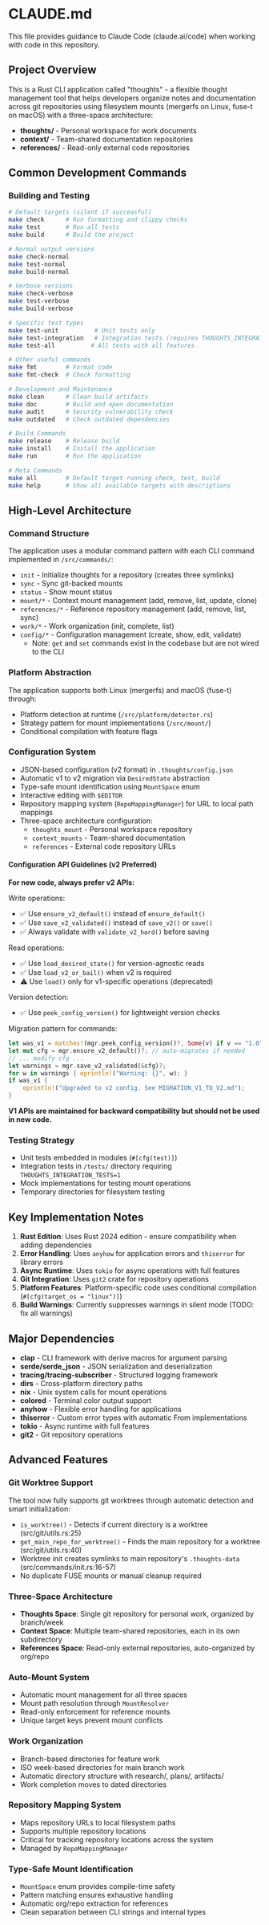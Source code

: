 # CLAUDE.md

This file provides guidance to Claude Code (claude.ai/code) when working with code in this repository.

## Project Overview

This is a Rust CLI application called "thoughts" - a flexible thought management tool that helps developers organize notes and documentation across git repositories using filesystem mounts (mergerfs on Linux, fuse-t on macOS) with a three-space architecture:
- **thoughts/** - Personal workspace for work documents
- **context/** - Team-shared documentation repositories
- **references/** - Read-only external code repositories

## Common Development Commands

### Building and Testing
```bash
# Default targets (silent if succeasful)
make check      # Run formatting and clippy checks
make test       # Run all tests
make build      # Build the project

# Normal output versions
make check-normal
make test-normal
make build-normal

# Verbose versions
make check-verbose
make test-verbose
make build-verbose

# Specific test types
make test-unit          # Unit tests only
make test-integration   # Integration tests (requires THOUGHTS_INTEGRATION_TESTS=1)
make test-all          # All tests with all features

# Other useful commands
make fmt        # Format code
make fmt-check  # Check formatting

# Development and Maintenance
make clean      # Clean build artifacts
make doc        # Build and open documentation
make audit      # Security vulnerability check
make outdated   # Check outdated dependencies

# Build Commands
make release    # Release build
make install    # Install the application
make run        # Run the application

# Meta Commands
make all        # Default target running check, test, build
make help       # Show all available targets with descriptions
```

## High-Level Architecture

### Command Structure
The application uses a modular command pattern with each CLI command implemented in `/src/commands/`:
- `init` - Initialize thoughts for a repository (creates three symlinks)
- `sync` - Sync git-backed mounts
- `status` - Show mount status
- `mount/*` - Context mount management (add, remove, list, update, clone)
- `references/*` - Reference repository management (add, remove, list, sync)
- `work/*` - Work organization (init, complete, list)
- `config/*` - Configuration management (create, show, edit, validate)
  - Note: `get` and `set` commands exist in the codebase but are not wired to the CLI

### Platform Abstraction
The application supports both Linux (mergerfs) and macOS (fuse-t) through:
- Platform detection at runtime (`/src/platform/detector.rs`)
- Strategy pattern for mount implementations (`/src/mount/`)
- Conditional compilation with feature flags

### Configuration System
- JSON-based configuration (v2 format) in `.thoughts/config.json`
- Automatic v1 to v2 migration via `DesiredState` abstraction
- Type-safe mount identification using `MountSpace` enum
- Interactive editing with `$EDITOR`
- Repository mapping system (`RepoMappingManager`) for URL to local path mappings
- Three-space architecture configuration:
  - `thoughts_mount` - Personal workspace repository
  - `context_mounts` - Team-shared documentation
  - `references` - External code repository URLs

#### Configuration API Guidelines (v2 Preferred)

**For new code, always prefer v2 APIs:**

Write operations:
- ✅ Use `ensure_v2_default()` instead of `ensure_default()`
- ✅ Use `save_v2_validated()` instead of `save_v2()` or `save()`
- ✅ Always validate with `validate_v2_hard()` before saving

Read operations:
- ✅ Use `load_desired_state()` for version-agnostic reads
- ✅ Use `load_v2_or_bail()` when v2 is required
- ⚠️ Use `load()` only for v1-specific operations (deprecated)

Version detection:
- ✅ Use `peek_config_version()` for lightweight version checks

Migration pattern for commands:
```rust
let was_v1 = matches!(mgr.peek_config_version()?, Some(v) if v == "1.0");
let mut cfg = mgr.ensure_v2_default()?; // auto-migrates if needed
// ... modify cfg ...
let warnings = mgr.save_v2_validated(&cfg)?;
for w in warnings { eprintln!("Warning: {}", w); }
if was_v1 {
    eprintln!("Upgraded to v2 config. See MIGRATION_V1_TO_V2.md");
}
```

**V1 APIs are maintained for backward compatibility but should not be used in new code.**

### Testing Strategy
- Unit tests embedded in modules (`#[cfg(test)]`)
- Integration tests in `/tests/` directory requiring `THOUGHTS_INTEGRATION_TESTS=1`
- Mock implementations for testing mount operations
- Temporary directories for filesystem testing

## Key Implementation Notes

1. **Rust Edition**: Uses Rust 2024 edition - ensure compatibility when adding dependencies
2. **Error Handling**: Uses `anyhow` for application errors and `thiserror` for library errors
3. **Async Runtime**: Uses `tokio` for async operations with full features
4. **Git Integration**: Uses `git2` crate for repository operations
5. **Platform Features**: Platform-specific code uses conditional compilation (`#[cfg(target_os = "linux")]`)
6. **Build Warnings**: Currently suppresses warnings in silent mode (TODO: fix all warnings)

## Major Dependencies

- **clap** - CLI framework with derive macros for argument parsing
- **serde/serde_json** - JSON serialization and deserialization
- **tracing/tracing-subscriber** - Structured logging framework
- **dirs** - Cross-platform directory paths
- **nix** - Unix system calls for mount operations
- **colored** - Terminal color output support
- **anyhow** - Flexible error handling for applications
- **thiserror** - Custom error types with automatic From implementations
- **tokio** - Async runtime with full features
- **git2** - Git repository operations

## Advanced Features

### Git Worktree Support

The tool now fully supports git worktrees through automatic detection and smart initialization:

- `is_worktree()` - Detects if current directory is a worktree (src/git/utils.rs:25)
- `get_main_repo_for_worktree()` - Finds the main repository for a worktree (src/git/utils.rs:40)
- Worktree init creates symlinks to main repository's `.thoughts-data` (src/commands/init.rs:16-57)
- No duplicate FUSE mounts or manual cleanup required

### Three-Space Architecture
- **Thoughts Space**: Single git repository for personal work, organized by branch/week
- **Context Space**: Multiple team-shared repositories, each in its own subdirectory
- **References Space**: Read-only external repositories, auto-organized by org/repo

### Auto-Mount System
- Automatic mount management for all three spaces
- Mount path resolution through `MountResolver`
- Read-only enforcement for reference mounts
- Unique target keys prevent mount conflicts

### Work Organization
- Branch-based directories for feature work
- ISO week-based directories for main branch work
- Automatic directory structure with research/, plans/, artifacts/
- Work completion moves to dated directories

### Repository Mapping System
- Maps repository URLs to local filesystem paths
- Supports multiple repository locations
- Critical for tracking repository locations across the system
- Managed by `RepoMappingManager`

### Type-Safe Mount Identification
- `MountSpace` enum provides compile-time safety
- Pattern matching ensures exhaustive handling
- Automatic org/repo extraction for references
- Clean separation between CLI strings and internal types
